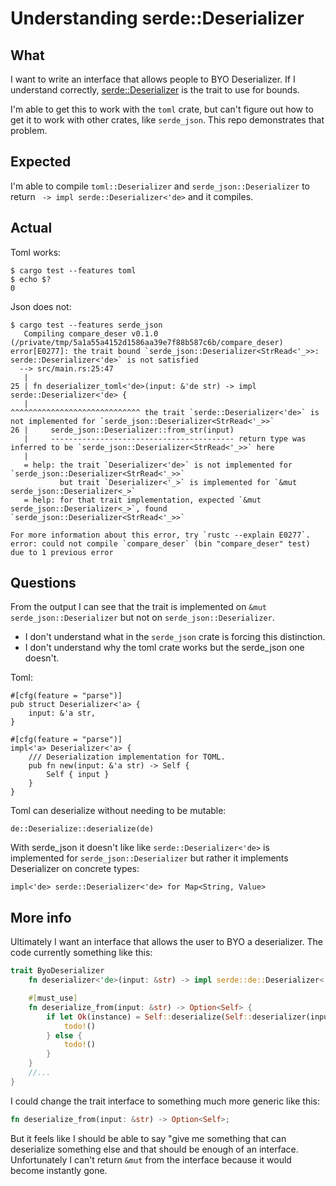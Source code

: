 # Understanding serde::Deserializer

## What

I want to write an interface that allows people to BYO Deserializer. If I understand correctly, [serde::Deserializer](https://docs.rs/serde/1.0.217/serde/trait.Deserializer.html) is the trait to use for bounds.

I'm able to get this to work with the `toml` crate, but can't figure out how to get it to work with other crates, like `serde_json`. This repo demonstrates that problem.

## Expected

I'm able to compile `toml::Deserializer` and `serde_json::Deserializer` to return ` -> impl serde::Deserializer<'de>` and it compiles.

## Actual

Toml works:

```
$ cargo test --features toml
$ echo $?
0
```

Json does not:

```
$ cargo test --features serde_json
   Compiling compare_deser v0.1.0 (/private/tmp/5a1a55a4152d1586aa39e7f88b587c6b/compare_deser)
error[E0277]: the trait bound `serde_json::Deserializer<StrRead<'_>>: serde::Deserializer<'de>` is not satisfied
  --> src/main.rs:25:47
   |
25 | fn deserializer_toml<'de>(input: &'de str) -> impl serde::Deserializer<'de> {
   |                                               ^^^^^^^^^^^^^^^^^^^^^^^^^^^^^ the trait `serde::Deserializer<'de>` is not implemented for `serde_json::Deserializer<StrRead<'_>>`
26 |     serde_json::Deserializer::from_str(input)
   |     ----------------------------------------- return type was inferred to be `serde_json::Deserializer<StrRead<'_>>` here
   |
   = help: the trait `Deserializer<'de>` is not implemented for `serde_json::Deserializer<StrRead<'_>>`
           but trait `Deserializer<'_>` is implemented for `&mut serde_json::Deserializer<_>`
   = help: for that trait implementation, expected `&mut serde_json::Deserializer<_>`, found `serde_json::Deserializer<StrRead<'_>>`

For more information about this error, try `rustc --explain E0277`.
error: could not compile `compare_deser` (bin "compare_deser" test) due to 1 previous error
```

## Questions

From the output I can see that the trait is implemented on `&mut serde_json::Deserializer` but not on `serde_json::Deserializer`.

- I don't understand what in the `serde_json` crate is forcing this distinction.
- I don't understand why the toml crate works but the serde_json one doesn't.

Toml:

```
#[cfg(feature = "parse")]
pub struct Deserializer<'a> {
    input: &'a str,
}

#[cfg(feature = "parse")]
impl<'a> Deserializer<'a> {
    /// Deserialization implementation for TOML.
    pub fn new(input: &'a str) -> Self {
        Self { input }
    }
}
```

Toml can deserialize without needing to be mutable:

```
de::Deserialize::deserialize(de)
```

With serde_json it doesn't like like `serde::Deserializer<'de>` is implemented for `serde_json::Deserializer` but rather it implements Deserializer on concrete types:

```
impl<'de> serde::Deserializer<'de> for Map<String, Value>
```

## More info

Ultimately I want an interface that allows the user to BYO a deserializer. The code currently something like this:

```rust
trait ByoDeserializer
    fn deserializer<'de>(input: &str) -> impl serde::de::Deserializer<'de>;

    #[must_use]
    fn deserialize_from(input: &str) -> Option<Self> {
        if let Ok(instance) = Self::deserialize(Self::deserializer(input)) {
            todo!()
        } else {
            todo!()
        }
    }
    //...
}
```

I could change the trait interface to something much more generic like this:

```rust
fn deserialize_from(input: &str) -> Option<Self>;
```

But it feels like I should be able to say "give me something that can deserialize something else and that should be enough of an interface. Unfortunately I can't return `&mut` from the interface because it would become instantly gone.
